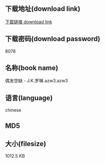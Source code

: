 ## 下载地址(download link)
[下载链接 download link](https://tutu365.netlify.app/?s=%E5%81%B6%E5%8F%91%E7%A9%BA%E7%BC%BA+-+J.K.%E7%BD%97%E7%90%B3.azw3)

## 下载密码(download password)
8078

## 名称(book name)
偶发空缺 - J.K.罗琳.azw3.azw3

## 语言(language)
chinese

## MD5


## 大小(filesize)
1012.5 KB
